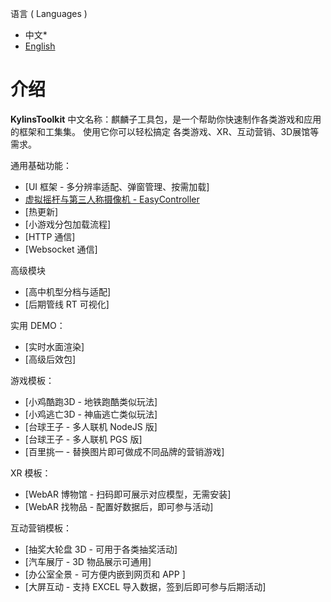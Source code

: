 语言 ( Languages )
- 中文*
- [English](./README.md)

# 介绍
**KylinsToolkit** 中文名称：麒麟子工具包，是一个帮助你快速制作各类游戏和应用的框架和工集集。 使用它你可以轻松搞定 各类游戏、XR、互动营销、3D展馆等需求。

通用基础功能：
- [UI 框架 - 多分辨率适配、弹窗管理、按需加载]
- [虚拟摇杆与第三人称摄像机 - EasyController](./docs-cn/EasyController/EasyController.md)
- [热更新]
- [小游戏分包加载流程]
- [HTTP 通信]
- [Websocket 通信]

高级模块
- [高中机型分档与适配]
- [后期管线 RT 可视化]

实用 DEMO：
- [实时水面渲染]
- [高级后效包]

游戏模板：
- [小鸡酷跑3D - 地铁跑酷类似玩法]
- [小鸡逃亡3D - 神庙逃亡类似玩法]
- [台球王子 - 多人联机 NodeJS 版]
- [台球王子 - 多人联机 PGS 版]
- [百里挑一 - 替换图片即可做成不同品牌的营销游戏]

XR 模板：
- [WebAR 博物馆 - 扫码即可展示对应模型，无需安装]
- [WebAR 找物品 - 配置好数据后，即可参与活动]

互动营销模板：
- [抽奖大轮盘 3D - 可用于各类抽奖活动]
- [汽车展厅 - 3D 物品展示可通用]
- [办公室全景 - 可方便内嵌到网页和 APP ]
- [大屏互动 - 支持 EXCEL 导入数据，签到后即可参与后期活动]
